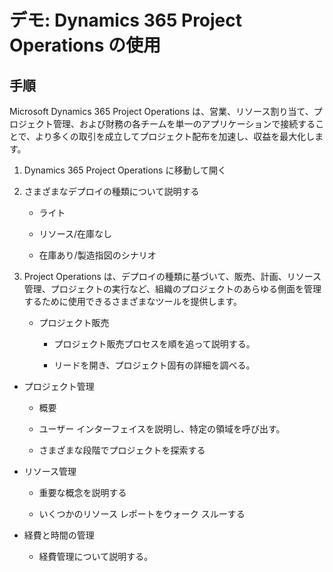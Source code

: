 ﻿---
demo:
    title: 'デモ: Dynamics 365 Project Operations の使用'
    module: 'モジュール 5: Dynamics 365 Project Operations の基礎を学ぶ'
---

# デモ: Dynamics 365 Project Operations の使用

## 手順

Microsoft Dynamics 365 Project Operations は、営業、リソース割り当て、プロジェクト管理、および財務の各チームを単一のアプリケーションで接続することで、より多くの取引を成立してプロジェクト配布を加速し、収益を最大化します。

1. Dynamics 365 Project Operations に移動して開く

2. さまざまなデプロイの種類について説明する

	- ライト

	- リソース/在庫なし 

	- 在庫あり/製造指図のシナリオ

3. Project Operations は、デプロイの種類に基づいて、販売、計画、リソース管理、プロジェクトの実行など、組織のプロジェクトのあらゆる側面を管理するために使用できるさまざまなツールを提供します。 

	- プロジェクト販売

		- プロジェクト販売プロセスを順を追って説明する。 

		- リードを開き、プロジェクト固有の詳細を調べる。 

- プロジェクト管理

	- 概要

	- ユーザー インターフェイスを説明し、特定の領域を呼び出す。 

	- さまざまな段階でプロジェクトを探索する

- リソース管理

	- 重要な概念を説明する

	- いくつかのリソース レポートをウォーク スルーする

- 経費と時間の管理

	- 経費管理について説明する。 

